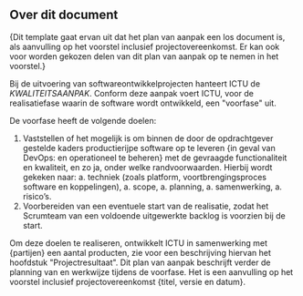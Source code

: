 ## Over dit document

{Dit template gaat ervan uit dat het plan van aanpak een los document is, als aanvulling op het voorstel inclusief projectovereenkomst. Er kan ook voor worden gekozen delen van dit plan van aanpak op te nemen in het voorstel.}

Bij de uitvoering van softwareontwikkelprojecten hanteert ICTU de $KWALITEITSAANPAK$. Conform deze aanpak voert ICTU, voor de realisatiefase waarin de software wordt ontwikkeld, een "voorfase" uit.

De voorfase heeft de volgende doelen:

1. Vaststellen of het mogelijk is om binnen de door de opdrachtgever gestelde kaders productierijpe software op te leveren {in geval van DevOps: en operationeel te beheren} met de gevraagde functionaliteit en kwaliteit, en zo ja, onder welke randvoorwaarden. Hierbij wordt gekeken naar:
    a. techniek (zoals platform, voortbrengingsproces software en koppelingen),
    a. scope,
    a. planning,
    a. samenwerking,
    a. risico’s.
1. Voorbereiden van een eventuele start van de realisatie, zodat het Scrumteam van een voldoende uitgewerkte backlog is voorzien bij de start.

Om deze doelen te realiseren, ontwikkelt ICTU in samenwerking met {partijen} een aantal producten, zie voor een beschrijving hiervan het hoofdstuk "Projectresultaat". Dit plan van aanpak beschrijft verder de planning van en werkwijze tijdens de voorfase. Het is een aanvulling op het voorstel inclusief projectovereenkomst {titel, versie en datum}.
